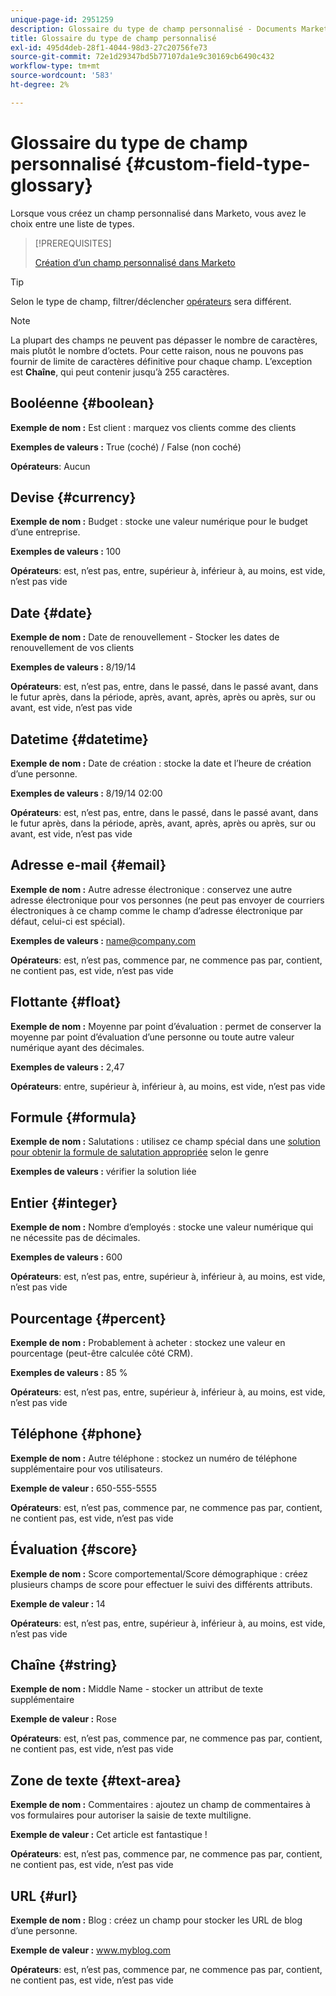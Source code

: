 ```yaml
---
unique-page-id: 2951259
description: Glossaire du type de champ personnalisé - Documents Marketo - Documentation du produit
title: Glossaire du type de champ personnalisé
exl-id: 495d4deb-28f1-4044-98d3-27c20756fe73
source-git-commit: 72e1d29347bd5b77107da1e9c30169cb6490c432
workflow-type: tm+mt
source-wordcount: '583'
ht-degree: 2%

---
```


# Glossaire du type de champ personnalisé {#custom-field-type-glossary}

Lorsque vous créez un champ personnalisé dans Marketo, vous avez le choix entre une liste de types.

>[!PREREQUISITES]
>
>[Création d’un champ personnalisé dans Marketo](/help/marketo/product-docs/administration/field-management/create-a-custom-field-in-marketo.md)

>[!TIP]
>
>Selon le type de champ, filtrer/déclencher [opérateurs](/help/marketo/product-docs/core-marketo-concepts/smart-lists-and-static-lists/creating-a-smart-list/smart-list-filter-operators-glossary.md) sera différent.

>[!NOTE]
>
>La plupart des champs ne peuvent pas dépasser le nombre de caractères, mais plutôt le nombre d’octets. Pour cette raison, nous ne pouvons pas fournir de limite de caractères définitive pour chaque champ. L’exception est **Chaîne**, qui peut contenir jusqu’à 255 caractères.

## Booléenne {#boolean}

**Exemple de nom :** Est client : marquez vos clients comme des clients

**Exemples de valeurs :** True (coché) / False (non coché)

**Opérateurs**: Aucun

## Devise {#currency}

**Exemple de nom :** Budget : stocke une valeur numérique pour le budget d’une entreprise.

**Exemples de valeurs :** 100

**Opérateurs**: est, n’est pas, entre, supérieur à, inférieur à, au moins, est vide, n’est pas vide

## Date {#date}

**Exemple de nom :** Date de renouvellement - Stocker les dates de renouvellement de vos clients

**Exemples de valeurs :** 8/19/14

**Opérateurs**: est, n’est pas, entre, dans le passé, dans le passé avant, dans le futur après, dans la période, après, avant, après, après ou après, sur ou avant, est vide, n’est pas vide

## Datetime {#datetime}

**Exemple de nom :** Date de création : stocke la date et l’heure de création d’une personne.

**Exemples de valeurs :** 8/19/14 02:00

**Opérateurs**: est, n’est pas, entre, dans le passé, dans le passé avant, dans le futur après, dans la période, après, avant, après, après ou après, sur ou avant, est vide, n’est pas vide

## Adresse e-mail {#email}

**Exemple de nom :** Autre adresse électronique : conservez une autre adresse électronique pour vos personnes (ne peut pas envoyer de courriers électroniques à ce champ comme le champ d’adresse électronique par défaut, celui-ci est spécial).

**Exemples de valeurs :** name@company.com

**Opérateurs**: est, n’est pas, commence par, ne commence pas par, contient, ne contient pas, est vide, n’est pas vide

## Flottante {#float}

**Exemple de nom :** Moyenne par point d’évaluation : permet de conserver la moyenne par point d’évaluation d’une personne ou toute autre valeur numérique ayant des décimales.

**Exemples de valeurs :** 2,47

**Opérateurs**: entre, supérieur à, inférieur à, au moins, est vide, n’est pas vide

## Formule {#formula}

**Exemple de nom :** Salutations : utilisez ce champ spécial dans une [solution pour obtenir la formule de salutation appropriée](/help/marketo/product-docs/administration/field-management/create-and-use-a-concatenated-string-formula-field.md) selon le genre

**Exemples de valeurs :** vérifier la solution liée

## Entier {#integer}

**Exemple de nom :** Nombre d’employés : stocke une valeur numérique qui ne nécessite pas de décimales.

**Exemples de valeurs :** 600

**Opérateurs**: est, n’est pas, entre, supérieur à, inférieur à, au moins, est vide, n’est pas vide

## Pourcentage {#percent}

**Exemple de nom :** Probablement à acheter : stockez une valeur en pourcentage (peut-être calculée côté CRM).

**Exemples de valeurs :** 85 %

**Opérateurs**: est, n’est pas, entre, supérieur à, inférieur à, au moins, est vide, n’est pas vide

## Téléphone {#phone}

**Exemple de nom :** Autre téléphone : stockez un numéro de téléphone supplémentaire pour vos utilisateurs.

**Exemple de valeur :** 650-555-5555

**Opérateurs**: est, n’est pas, commence par, ne commence pas par, contient, ne contient pas, est vide, n’est pas vide

## Évaluation {#score}

**Exemple de nom :** Score comportemental/Score démographique : créez plusieurs champs de score pour effectuer le suivi des différents attributs.

**Exemple de valeur :** 14

**Opérateurs**: est, n’est pas, entre, supérieur à, inférieur à, au moins, est vide, n’est pas vide

## Chaîne {#string}

**Exemple de nom :** Middle Name - stocker un attribut de texte supplémentaire

**Exemple de valeur :** Rose

**Opérateurs**: est, n’est pas, commence par, ne commence pas par, contient, ne contient pas, est vide, n’est pas vide

## Zone de texte {#text-area}

**Exemple de nom :** Commentaires : ajoutez un champ de commentaires à vos formulaires pour autoriser la saisie de texte multiligne.

**Exemple de valeur :** Cet article est fantastique !

**Opérateurs**: est, n’est pas, commence par, ne commence pas par, contient, ne contient pas, est vide, n’est pas vide

## URL {#url}

**Exemple de nom :** Blog : créez un champ pour stocker les URL de blog d’une personne.

**Exemple de valeur :** www.myblog.com

**Opérateurs**: est, n’est pas, commence par, ne commence pas par, contient, ne contient pas, est vide, n’est pas vide
